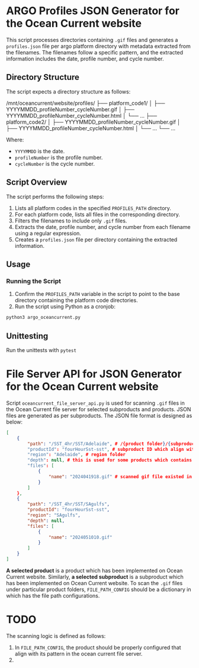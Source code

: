 # ARGO Profiles JSON Generator for the Ocean Current website

This script processes directories containing `.gif` files and generates a `profiles.json` file per argo platform directory with metadata extracted from the filenames. The filenames follow a specific pattern, and the extracted information includes the date, profile number, and cycle number.

## Directory Structure

The script expects a directory structure as follows:

/mnt/oceancurrent/website/profiles/
├── platform_code1/
│ ├── YYYYMMDD_profileNumber_cycleNumber.gif
│ ├── YYYYMMDD_profileNumber_cycleNumber.html
│ └── ...
├── platform_code2/
│ ├── YYYYMMDD_profileNumber_cycleNumber.gif
│ ├── YYYYMMDD_profileNumber_cycleNumber.html
│ └── ...
└── ...


Where:
- `YYYYMMDD` is the date.
- `profileNumber` is the profile number.
- `cycleNumber` is the cycle number.

## Script Overview

The script performs the following steps:
1. Lists all platform codes in the specified `PROFILES_PATH` directory.
2. For each platform code, lists all files in the corresponding directory.
3. Filters the filenames to include only `.gif` files.
4. Extracts the date, profile number, and cycle number from each filename using a regular expression.
5. Creates a `profiles.json` file per directory containing the extracted information.

## Usage

### Running the Script

1. Confirm the `PROFILES_PATH` variable in the script to point to the base directory containing the platform code directories.
2. Run the script using Python as a cronjob:

```bash
python3 argo_oceancurrent.py
```

## Unittesting
Run the unittests with ```pytest```

# File Server API for JSON Generator for the Ocean Current website
Script `oceancurrent_file_server_api.py` is used for scanning `.gif` files in the Ocean Current file server for selected subproducts and products. JSON files are generated as per subproducts. The JSON file format is designed as below:
```JSON
[
    {
        "path": "/SST_4hr/SST/Adelaide", # /{product folder}/{subproduct folder}/{region}
        "productId": "fourHourSst-sst", # subproduct ID which align with Ocean Current front-end https://github.com/aodn/ocean-current-frontend/blob/main/src/constants/product.ts
        "region": "Adelaide", # region folder
        "depth": null, # this is used for some products which contains depth attribute
        "files": [
            {
                "name": "2024041918.gif" # scanned gif file existed in the file path "/SST_4hr/SST/Adelaide"
            }
        ]
    },
    {
        "path": "/SST_4hr/SST/SAgulfs",
        "productId": "fourHourSst-sst",
        "region": "SAgulfs",
        "depth": null,
        "files": [
            {
                "name": "2024051010.gif"
            }
        ]
    }
]
```

**A selected product** is a product which has been implemented on Ocean Current website. Similarly, **a selected subproduct** is a subproduct which has been implemented on Ocean Current website. To scan the `.gif` files under particular product folders, `FILE_PATH_CONFIG` should be a dictionary in which has the file path configurations.
# TODO


The scanning logic is defined as follows:
1. In `FILE_PATH_CONFIG`, the product should be properly configured that align with its pattern in the ocean current file server.
2.
